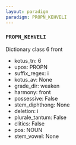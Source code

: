 ```yaml
---
layout: paradigm
paradigm: PROPN_KEHVELI
---
```

### ` PROPN_KEHVELI `

Dictionary class 6 front
* kotus_tn: 6
* upos: PROPN
* suffix_regex: i
* kotus_av: None
* grade_dir: weaken
* harmony: front
* possessive: False
* stem_diphthong: None
* deletion: i
* plurale_tantum: False
* clitics: False
* pos: NOUN
* stem_vowel: None
